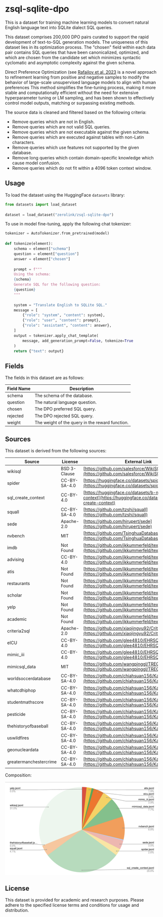 # zsql-sqlite-dpo

This is a dataset for training machine learning models to convert natural
English language text into SQLite dialect SQL queries.

This dataset comprises 200,000 DPO pairs curated to support the rapid
development of text-to-SQL generation models. The uniqueness of this dataset
lies in its optimization process. The "chosen" field within each data pair
contains SQL queries that have been canonicalized, optimized, and which are
chosen from the candidate set which minimizes syntactic cyclomatic and
asymptotic complexity against the given schema.

Direct Preference Optimization (see [Rafailov et al,
2023](https://arxiv.org/abs/2305.18290J) is a novel approach to refinement
learning from positive and negative samples to modify the behavior of
large-scale unsupervised language models to align with human preferences This
method simplifies the fine-tuning process, making it more stable and
computationally efficient without the need for extensive hyperparameter tuning
or LM sampling, and has been shown to effectively control model outputs,
matching or surpassing existing methods.

The source data is cleaned and filtered based on the following criteria:

- Remove queries which are not in English.
- Remove queries which are not valid SQL queries.
- Remove queries which are not executable against the given schema.
- Remove queries which are executed against tables with non-Latin characters.
- Remove queries which use features not supported by the given database.
- Remove long queries which contain domain-specific knowledge which cause model confusion.
- Remove queries which do not fit within a 4096 token context window.

## Usage

To load the dataset using the HuggingFace `datasets` library:

```python
from datasets import load_dataset

dataset = load_dataset("zerolink/zsql-sqlite-dpo")
```

To use in model fine-tuning, apply the following chat tokenizer:

```python
tokenizer = AutoTokenizer.from_pretrained(model)

def tokenize(element):
    schema = element["schema"]
    question = element["question"]
    answer = element["chosen"]

    prompt = f"""
    Using the schema:
    {schema}
    Generate SQL for the following question:
    {question}
    """

    system = "Translate English to SQLite SQL."
    message = [
        {"role": "system", "content": system},
        {"role": "user", "content": prompt},
        {"role": "assistant", "content": answer},
    ]
    output = tokenizer.apply_chat_template(
        message, add_generation_prompt=False, tokenize=True
    )
    return {"text": output}
```

## Fields

The fields in this dataset are as follows:

| Field Name | Description                                                                                     |
| ---------- | ----------------------------------------------------------------------------------------------- |
| schema     | The schema of the database.                                                                     |
| question   | The natural language question.                                                                  |
| chosen     | The DPO preferred SQL query.                                                                    |
| rejected   | The DPO rejected SQL query.                                                                     |
| weight     | The weight of the query in the reward function.                                                 |

## Sources

This dataset is derived from the following sources:

| Source                 | License      | External Link                                                                                                        |
| ---------------------- | ------------ | -------------------------------------------------------------------------------------------------------------------- |
| wikisql                | BSD 3-Clause | [https://github.com/salesforce/WikiSQL](https://github.com/salesforce/WikiSQL)                                       |
| spider                 | CC-BY-SA-4.0 | [https://huggingface.co/datasets/spider](https://huggingface.co/datasets/spider)                                     |
| sql_create_context     | CC-BY-4.0    | [https://huggingface.co/datasets/b-mc2/sql-create-context](https://huggingface.co/datasets/b-mc2/sql-create-context) |
| squall                 | CC-BY-SA-4.0 | [https://github.com/tzshi/squall](https://github.com/tzshi/squall)                                                   |
| sede                   | Apache-2.0   | [https://github.com/hirupert/sede](https://github.com/hirupert/sede)                                                 |
| nvbench                | MIT          | [https://github.com/TsinghuaDatabaseGroup/nvBench](https://github.com/TsinghuaDatabaseGroup/nvBench)                 |
| imdb                   | Not Found    | [https://github.com/jkkummerfeld/text2sql-data](https://github.com/jkkummerfeld/text2sql-data)                       |
| advising               | CC-BY-4.0    | [https://github.com/jkkummerfeld/text2sql-data](https://github.com/jkkummerfeld/text2sql-data)                       |
| atis                   | Not Found    | [https://github.com/jkkummerfeld/text2sql-data](https://github.com/jkkummerfeld/text2sql-data)                       |
| restaurants            | Not Found    | [https://github.com/jkkummerfeld/text2sql-data](https://github.com/jkkummerfeld/text2sql-data)                       |
| scholar                | Not Found    | [https://github.com/jkkummerfeld/text2sql-data](https://github.com/jkkummerfeld/text2sql-data)                       |
| yelp                   | Not Found    | [https://github.com/jkkummerfeld/text2sql-data](https://github.com/jkkummerfeld/text2sql-data)                       |
| academic               | Not Found    | [https://github.com/jkkummerfeld/text2sql-data](https://github.com/jkkummerfeld/text2sql-data)                       |
| criteria2sql           | Apache-2.0   | [https://github.com/xiaojingyu92/Criteria2SQL](https://github.com/xiaojingyu92/Criteria2SQL)                         |
| eICU                   | CC-BY-4.0    | [https://github.com/glee4810/EHRSQL](https://github.com/glee4810/EHRSQL)                                             |
| mimic_iii              | CC-BY-4.0    | [https://github.com/glee4810/EHRSQL](https://github.com/glee4810/EHRSQL)                                             |
| mimicsql_data          | MIT          | [https://github.com/wangpinggl/TREQS](https://github.com/wangpinggl/TREQS)                                           |
| worldsoccerdatabase    | CC-BY-SA-4.0 | [https://github.com/chiahsuan156/KaggleDBQA](https://github.com/chiahsuan156/KaggleDBQA)                             |
| whatcdhiphop           | CC-BY-SA-4.0 | [https://github.com/chiahsuan156/KaggleDBQA](https://github.com/chiahsuan156/KaggleDBQA)                             |
| studentmathscore       | CC-BY-SA-4.0 | [https://github.com/chiahsuan156/KaggleDBQA](https://github.com/chiahsuan156/KaggleDBQA)                             |
| pesticide              | CC-BY-SA-4.0 | [https://github.com/chiahsuan156/KaggleDBQA](https://github.com/chiahsuan156/KaggleDBQA)                             |
| thehistoryofbaseball   | CC-BY-SA-4.0 | [https://github.com/chiahsuan156/KaggleDBQA](https://github.com/chiahsuan156/KaggleDBQA)                             |
| uswildfires            | CC-BY-SA-4.0 | [https://github.com/chiahsuan156/KaggleDBQA](https://github.com/chiahsuan156/KaggleDBQA)                             |
| geonucleardata         | CC-BY-SA-4.0 | [https://github.com/chiahsuan156/KaggleDBQA](https://github.com/chiahsuan156/KaggleDBQA)                             |
| greatermanchestercrime | CC-BY-SA-4.0 | [https://github.com/chiahsuan156/KaggleDBQA](https://github.com/chiahsuan156/KaggleDBQA)                             |

Composition:

![Composition](./composition.png)

## License

This dataset is provided for academic and research purposes. Please adhere to
the specified license terms and conditions for usage and distribution.
